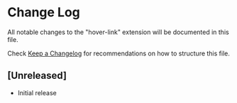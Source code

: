 # Change Log

All notable changes to the "hover-link" extension will be documented in this file.

Check [Keep a Changelog](http://keepachangelog.com/) for recommendations on how to structure this file.

## [Unreleased]

- Initial release